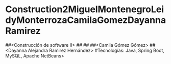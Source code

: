 # Construction2MiguelMontenegroLeidyMonterrozaCamilaGomezDayannaRamirez
##<Construcción de software II>
##<Miguel David Montenegro Figueroa>
##<Leidy Laura Monterroza Bustamante>
##<Camila Gómez Gómez>
##<Dayanna Alejandra Ramirez Hernández>
#Tecnologías: Java, Spring Boot, MySQL, Apache NetBeans>
